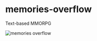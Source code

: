 # memories-overflow
Text-based MMORPG

<img src="web/images/memories_overflow_readme"
     alt="memories overflow"
     style="float: left; margin-right: 10px;" />
<br/>
